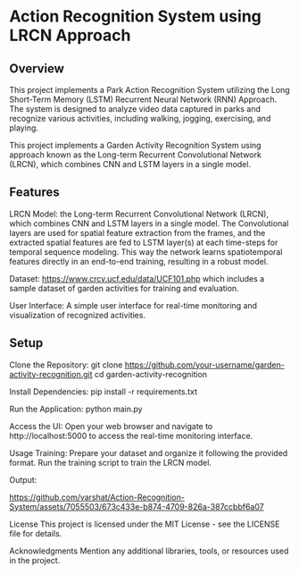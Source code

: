 # Action Recognition System using LRCN Approach
## Overview
This project implements a Park Action Recognition System utilizing the Long Short-Term Memory (LSTM) Recurrent Neural Network (RNN) Approach. The system is designed to analyze video data captured in parks and recognize various activities, including walking, jogging, exercising, and playing.

This project implements a Garden Activity Recognition System using approach known as the Long-term Recurrent Convolutional Network (LRCN), which combines CNN and LSTM layers in a single model. 

## Features
LRCN Model:  the Long-term Recurrent Convolutional Network (LRCN), which combines CNN and LSTM layers in a single model. The Convolutional layers are used for spatial feature extraction from the frames, and the extracted spatial features are fed to LSTM layer(s) at each time-steps for temporal sequence modeling. This way the network learns spatiotemporal features directly in an end-to-end training, resulting in a robust model.

Dataset: https://www.crcv.ucf.edu/data/UCF101.php which includes a sample dataset of garden activities for training and evaluation.

User Interface: A simple user interface for real-time monitoring and visualization of recognized activities.

## Setup
Clone the Repository:
git clone https://github.com/your-username/garden-activity-recognition.git
cd garden-activity-recognition

Install Dependencies:
pip install -r requirements.txt

Run the Application:
python main.py

Access the UI:
Open your web browser and navigate to http://localhost:5000 to access the real-time monitoring interface.

Usage
Training:
Prepare your dataset and organize it following the provided format.
Run the training script to train the LRCN model.

Output:


https://github.com/varshat/Action-Recognition-System/assets/7055503/673c433e-b874-4709-826a-387ccbbf6a07



License
This project is licensed under the MIT License - see the LICENSE file for details.

Acknowledgments
Mention any additional libraries, tools, or resources used in the project.
